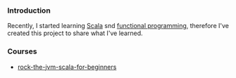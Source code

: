 
### Introduction 

Recently, I started learning [Scala][1] snd [functional programming][3], 
therefore I've created this project to share what I've learned.


### Courses

 - [rock-the-jvm-scala-for-beginners][3]


[1]: https://www.scala-lang.org/
[2]: https://en.wikipedia.org/wiki/Functional_programming
[3]: https://www.udemy.com/course/rock-the-jvm-scala-for-beginners/learn/lecture/7660552#overview